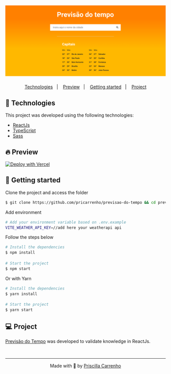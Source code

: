 <h1 align="center">
    <img alt="Previsão do Tempo" title="Previsão do Tempo" src=".github/assets/weather-forecast.png" />
</h1>

<p align="center">
  <a href="#-technologies">Technologies</a>&nbsp;&nbsp;&nbsp;|&nbsp;&nbsp;&nbsp;
  <a href="#-preview">Preview</a>&nbsp;&nbsp;&nbsp;|&nbsp;&nbsp;&nbsp;
  <a href="#-Getting-started">Getting started</a>&nbsp;&nbsp;&nbsp;|&nbsp;&nbsp;&nbsp;
  <a href="#-project">Project</a>
</p>

## 🧪 Technologies

This project was developed using the following technologies:

- [ReactJs](https://nextjs.org)
- [TypeScript](https://www.typescriptlang.org)
- [Sass](https://sass-lang.com)

## 🔥 Preview

[![Deploy with Vercel](https://vercel.com/button)](https://previsao-do-tempo.pricarrenho.com.br)

## 🚀 Getting started

Clone the project and access the folder

```bash
$ git clone https://github.com/pricarrenho/previsao-do-tempo && cd previsao-do-tempo
```

Add environment

```bash
# Add your environment variable based on .env.example
VITE_WEATHER_API_KEY=//add here your weatherapi api
```

Follow the steps below

```bash
# Install the dependencies
$ npm install

# Start the project
$ npm start

```

Or with Yarn

```bash
# Install the dependencies
$ yarn install

# Start the project
$ yarn start

```

## 💻 Project

[Previsão do Tempo](https://previsao-do-tempo.pricarrenho.com.br) was developed to validate knowledge in ReactJs.

<br/>

---

<p align="center">
Made with 💜 by <a href="https://www.pricarrenho.com.br">Priscilla Carrenho</a> 
</p>
